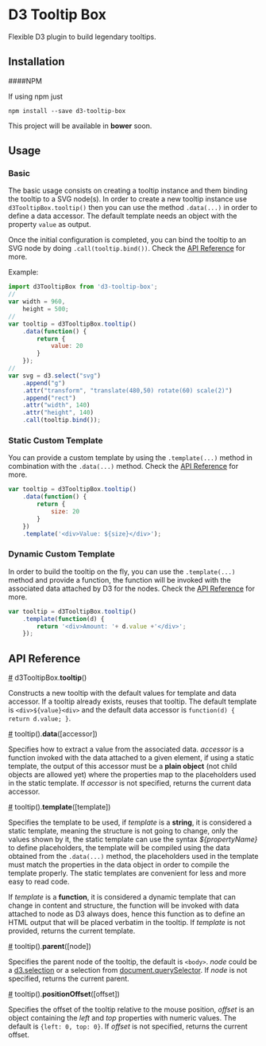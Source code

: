 # D3 Tooltip Box

Flexible D3 plugin to build legendary tooltips.

## Installation

####NPM

If using npm just

    npm install --save d3-tooltip-box

This project will be available in **bower** soon.

## Usage

### Basic

The basic usage consists on creating a tooltip instance and them binding the tooltip to a SVG node(s). In order to create a new tooltip instance use `d3TooltipBox.tooltip()` then you can use the method `.data(...)` in order to define a data accessor. The default template needs an object with the property `value` as output.

Once the initial configuration is completed, you can bind the tooltip to an SVG node by doing `.call(tooltip.bind())`. Check the [API Reference](#api-reference) for more.

Example:

```javascript
import d3TooltipBox from 'd3-tooltip-box';
//
var width = 960,
    height = 500;
//
var tooltip = d3TooltipBox.tooltip()
    .data(function() {
        return {
            value: 20
        }
    });
//
var svg = d3.select("svg")
    .append("g")
    .attr("transform", "translate(480,50) rotate(60) scale(2)")
    .append("rect")
    .attr("width", 140)
    .attr("height", 140)
    .call(tooltip.bind());
```

### Static Custom Template

You can provide a custom template by using the `.template(...)` method in combination with the `.data(...)` method. Check the [API Reference](#api-reference) for more.

```javascript
var tooltip = d3TooltipBox.tooltip()
    .data(function() {
        return {
            size: 20
        }
    })
    .template('<div>Value: ${size}</div>');
```


### Dynamic Custom Template

In order to build the tooltip on the fly, you can use the `.template(...)` method and provide a function, the function will be invoked with the associated data attached by D3 for the nodes. Check the [API Reference](#api-reference) for more.

```javascript
var tooltip = d3TooltipBox.tooltip()
    .template(function(d) {
        return '<div>Amount: '+ d.value +'</div>';
    });
```

## API Reference

<a name="tooltip" href="#pie">#</a> d3TooltipBox.<b>tooltip</b>()

Constructs a new tooltip with the default values for template and data accessor. If a tooltip already exists, reuses that tooltip. The default template is `<div>${value}<div>` and the default data accessor is `function(d) { return d.value; }`.

<a name="data" href="#data">#</a> tooltip().<b>data</b>([accessor])

Specifies how to extract a value from the associated data. *accessor* is a function invoked with the data attached to a given element, if using a static template, the output of this accessor must be a **plain object** (not child objects are allowed yet) where the properties map to the placeholders used in the static template. If *accessor* is not specified, returns the current data accessor.

<a name="template" href="#template">#</a> tooltip().<b>template</b>([template])

Specifies the template to be used, if *template* is a **string**, it is considered a static template, meaning the structure is not going to change, only the values shown by it, the static template can use the syntax *${propertyName}* to define placeholders, the template will be compiled using the data obtained from the `.data(...)` method, the placeholders used in the template must match the properties in the data object in order to compile the template properly. The static templates are convenient for less and more easy to read code.

If *template* is a **function**, it is considered a dynamic template that can change in content and structure, the function will be invoked with data attached to node as D3 always does, hence this function as to define an HTML output that will be placed verbatim in the tooltip. If *template* is not provided, returns the current template.

<a name="parent" href="#parent">#</a> tooltip().<b>parent</b>([node])

Specifies the parent node of the tooltip, the default is `<body>`. *node* could be a [d3.selection](https://github.com/d3/d3/wiki/Selections#d3_select) or a selection from [document.querySelector](https://developer.mozilla.org/en-US/docs/Web/API/Document/querySelector). If *node* is not specified, returns the current parent.

<a name="positionOffset" href="#positionOffset">#</a> tooltip().<b>positionOffset</b>([offset])

Specifies the offset of the tooltip relative to the mouse position, *offset* is an object containing the *left* and *top* properties with numeric values. The default is `{left: 0, top: 0}`. If *offset* is not specified, returns the current offset.